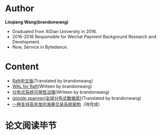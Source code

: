 # Author
**Linqiang Wang(brandonwang)**

- Graduated from XiDian University in 2016. 
- 2016-2018 Responsible for Wechat Payment Background Research and Development. 
- Now, Service in Bytedance.

# Content
- [Raft中文版](https://github.com/brandonwang001/raft_translation/blob/master/raft_translation.pdf)(Translated by brandonwang)
- [WAL for Raft](https://github.com/brandonwang001/WAL/blob/master/wal.pdf)(Writeen by brandonwang)
- [分布式系统可用性治理](https://github.com/brandonwang001/BigDataInf/blob/master/availability/avaliablity.pdf)(Writeen by brandonwang)
- [google spanner(全球分布式数据库)](https://github.com/brandonwang001/spanner_translation/blob/master/spanner.pdf)(Translated by brandonwang)
- [一种支持高并发的海量交易系统架构](待完成)（待完成）

# 论文阅读毕节

